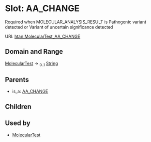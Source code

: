 
# Slot: AA_CHANGE

Required when MOLECULAR_ANALYSIS_RESULT is Pathogenic variant detected or Variant of uncertain significance detected

URI: [htan:MolecularTest_AA_CHANGE](https://w3id.org/htan/MolecularTest_AA_CHANGE)


## Domain and Range

[MolecularTest](MolecularTest.md) &#8594;  <sub>0..1</sub> [String](types/String.md)

## Parents

 *  is_a: [AA_CHANGE](AA_CHANGE.md)

## Children


## Used by

 * [MolecularTest](MolecularTest.md)
